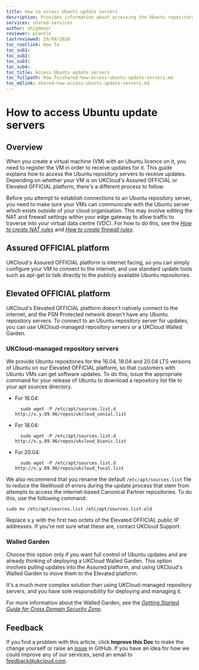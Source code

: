 ```yaml
---
title: How to access Ubuntu update servers 
description: Provides information about accessing the Ubuntu repository servers
services: shared-services
author: shighmoor
reviewer: pcantle
lastreviewed: 29/09/2020
toc_rootlink: How To
toc_sub1: 
toc_sub2:
toc_sub3:
toc_sub4:
toc_title: Access Ubuntu update servers
toc_fullpath: How To/shared-how-access-ubuntu-update-servers.md
toc_mdlink: shared-how-access-ubuntu-update-servers.md
---
```


# How to access Ubuntu update servers

## Overview

When you create a virtual machine (VM) with an Ubuntu licence on it, you need to register the VM in order to receive updates for it. This guide explains how to access the Ubuntu repository servers to receive updates. Depending on whether your VM is on UKCloud's Assured OFFICIAL or Elevated OFFICIAL platform, there's a different process to follow.

Before you attempt to establish connections to an Ubuntu repository server, you need to make sure your VMs can communicate with the Ubuntu server which exists outside of your cloud organisation. This may involve editing the NAT and firewall settings within your edge gateway to allow traffic to traverse into your virtual data centre (VDC). For how to do this, see the [*How to create NAT rules*](../vmware/vmw-how-create-nat-rules.md) and [*How to create firewall rules*](../vmware/vmw-how-create-firewall-rules.md).

## Assured OFFICIAL platform

UKCloud's Assured OFFICIAL platform is internet facing, so you can simply configure your VM to connect to the internet, and use standard update tools such as apt-get to talk directly to the publicly available Ubuntu repositories.

## Elevated OFFICIAL platform

UKCloud's Elevated OFFICIAL platform doesn't natively connect to the internet, and the PSN Protected network doesn't have any Ubuntu repository servers. To connect to an Ubuntu repository server for updates, you can use UKCloud-managed repository servers or a UKCloud Walled Garden.

### UKCloud-managed repository servers

We provide Ubuntu repositories for the 16.04, 18.04 and 20.04 LTS versions of Ubuntu on our Elevated OFFICIAL platform, so that customers with Ubuntu VMs can get software updates. To do this, issue the appropriate command for your release of Ubuntu to download a repository list file to your apt sources directory.

- For 16.04:

        sudo wget -P /etc/apt/sources.list.d http://x.y.89.96/repos/ukcloud_xenial.list

- For 18.04:

        sudo wget -P /etc/apt/sources.list.d http://x.y.89.96/repos/ukcloud_bionic.list
 
- For 20.04:

        sudo wget -P /etc/apt/sources.list.d http://x.y.89.96/repos/ukcloud_focal.list

We also recommend that you rename the default `/etc/apt/sources.list` file to reduce the likelihood of errors during the update process that stem from attempts to access the internet-based Canonical Partner repositories. To do this, use the following command:

    sudo mv /etc/apt/sources.list /etc/apt/sources.list.old

Replace x.y with the first two octets of the Elevated OFFICIAL public IP addresses. If you're not sure what these are, contact UKCloud Support.

### Walled Garden

Choose this option only if you want full control of Ubuntu updates and are already thinking of deploying a UKCloud Walled Garden. This option involves pulling updates into the Assured platform, and using UKCloud's Walled Garden to move them to the Elevated platform.

It's a much more complex solution than using UKCloud-managed repository servers, and you have sole responsibility for deploying and managing it.

For more information about the Walled Garden, see the [*Getting Started Guide for Cross Domain Security Zone*](../cdsz/cdsz-gs-walled-garden.md).

## Feedback

If you find a problem with this article, click **Improve this Doc** to make the change yourself or raise an [issue](https://github.com/UKCloud/documentation/issues) in GitHub. If you have an idea for how we could improve any of our services, send an email to <feedback@ukcloud.com>.
